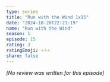 ```yaml
---
type: series
title: "Run with the Wind 1x15"
date: "2024-10-28T22:21:19"
name: "Run with the Wind"
season: 1
episode: 15
rating: 3
ratingEmoji: ⭐️⭐️⭐️
share: false
---
```


_[No review was written for this episode]_
